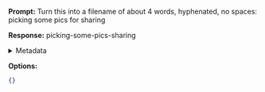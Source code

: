 **Prompt:**
Turn this into a filename of about 4 words, hyphenated, no spaces: picking some pics for sharing

**Response:**
picking-some-pics-sharing

<details><summary>Metadata</summary>

- Duration: 1201 ms
- Datetime: 2023-10-23T17:55:14.194884
- Model: gpt-3.5-turbo-0613

</details>

**Options:**
```json
{}
```

